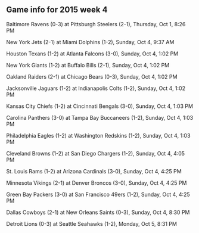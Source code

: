 ## Game info for 2015 week 4
Baltimore Ravens (0-3) at Pittsburgh Steelers (2-1), Thursday, Oct 1, 8:26 PM



New York Jets (2-1) at Miami Dolphins (1-2), Sunday, Oct 4, 9:37 AM



Houston Texans (1-2) at Atlanta Falcons (3-0), Sunday, Oct 4, 1:02 PM

New York Giants (1-2) at Buffalo Bills (2-1), Sunday, Oct 4, 1:02 PM

Oakland Raiders (2-1) at Chicago Bears (0-3), Sunday, Oct 4, 1:02 PM

Jacksonville Jaguars (1-2) at Indianapolis Colts (1-2), Sunday, Oct 4, 1:02 PM

Kansas City Chiefs (1-2) at Cincinnati Bengals (3-0), Sunday, Oct 4, 1:03 PM

Carolina Panthers (3-0) at Tampa Bay Buccaneers (1-2), Sunday, Oct 4, 1:03 PM

Philadelphia Eagles (1-2) at Washington Redskins (1-2), Sunday, Oct 4, 1:03 PM



Cleveland Browns (1-2) at San Diego Chargers (1-2), Sunday, Oct 4, 4:05 PM

St. Louis Rams (1-2) at Arizona Cardinals (3-0), Sunday, Oct 4, 4:25 PM

Minnesota Vikings (2-1) at Denver Broncos (3-0), Sunday, Oct 4, 4:25 PM

Green Bay Packers (3-0) at San Francisco 49ers (1-2), Sunday, Oct 4, 4:25 PM



Dallas Cowboys (2-1) at New Orleans Saints (0-3), Sunday, Oct 4, 8:30 PM



Detroit Lions (0-3) at Seattle Seahawks (1-2), Monday, Oct 5, 8:31 PM

